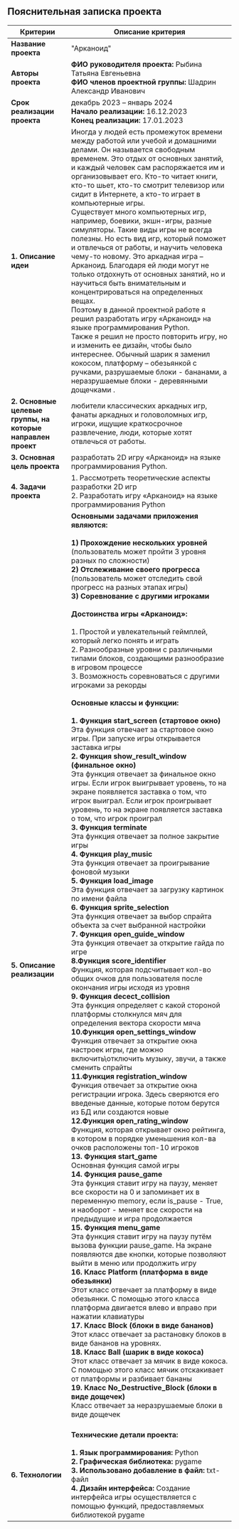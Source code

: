 ## Пояснительная записка проекта
| Критерии | Описание критерия |
|---|---|
| **Название проекта** | "Арканоид" |
| **Авторы проекта** | **ФИО руководителя проекта:** Рыбина Татьяна Евгеньевна <br> **ФИО членов проектной группы:** Шадрин Александр Иванович |
| **Срок реализации проекта** | декабрь 2023 – январь 2024 <br> **Начало реализации:** 16.12.2023 <br> **Конец реализации:** 17.01.2023 |
| **1. Описание идеи** | Иногда у людей есть промежуток времени между работой или учебой и домашними делами. Он называется свободным временем. Это отдых от основных занятий, и каждый человек сам распоряжается им и организовывает его. Кто-то читает книги, кто-то шьет, кто-то смотрит телевизор или сидит в Интернете, а кто-то играет в компьютерные игры. <br> Существует много компьютерных игр, например, боевики, экшн-игры, разные симуляторы. Такие виды игры не всегда полезны. Но есть вид игр, который поможет и отвлечься от работы, и научить человека чему-то новому. Это аркадная игра – Арканоид. Благодаря ей люди могут не только отдохнуть от основных занятий, но и научиться быть внимательным и концентрироваться на определенных вещах. <br> Поэтому в данной проектной работе я решил разработать игру «Арканоид» на языке программирования Python. <br> Также я решил не просто повторить игру, но и изменить ее дизайн, чтобы было интереснее. Обычный шарик я заменил кокосом, платформу – обезьянкой с ручками, разрушаемые блоки - бананами, а неразрушаемые блоки - деревянными дощечками . |
| **2. Основные целевые группы, на которые направлен проект** | любители классических аркадных игр, фанаты аркадных и головоломных игр, игроки, ищущие краткосрочное развлечение, люди, которые хотят отвлечься от работы. |
| **3. Основная цель  проекта** | разработать 2D игру «Арканоид» на языке программирования Python. |
| **4. Задачи проекта** | 1.	Рассмотреть теоретические аспекты разработки 2D игр <br> 2.	Разработать игру «Арканоид» на языке программирования Python |
| **5. Описание реализации** | **Основными задачами приложения являются:** <br> <br> **1) Прохождение нескольких уровней** (пользователь может пройти 3 уровня разных по сложности) <br> **2) 	Отслеживание своего прогресса** (пользователь может отследить свой прогресс на разных этапах игры) <br> **3)	Соревнование с другими игроками** <br> <br> **Достоинства игры «Арканоид»:** <br> <br> 1.	Простой и увлекательный геймплей, который легко понять и играть <br> 2.	Разнообразные уровни с различными типами блоков, создающими разнообразие в игровом процессе <br> 3.	Возможность соревноваться с другими игроками за рекорды <br> <br> **Основные классы и функции:** <br> <br> **1.	Функция start_screen (стартовое окно)** <br> Эта функция отвечает за стартовое окно игры. При запуске игры открывается заставка игры <br> **2.	Функция show_result_window (финальное окно)** <br> Эта функция отвечает за финальное окно игры. Если игрок выигрывает уровень, то на экране появляется заставка о том, что игрок выиграл. Если игрок проигрывает уровень, то на экране появляется заставка о том, что игрок проиграл <br> **3. Функция terminate** <br> Эта функция отвечает за полное закрытие игры <br> **4. Функция play_music** <br> Эта функция отвечает за проигрывание фоновой музыки <br> **5. Функция load_image** <br> Эта функция отвечает за загрузку картинок по имени файла <br> **6. Функция sprite_selection** <br> Эта функция отвечает за выбор спрайта объекта за счет выбранной настройки <br> **7. Функция open_guide_window** <br> Эта функция отвечает за открытие гайда по игре <br> **8.Функция score_identifier** <br> Функция, которая подсчитывает кол-во общих очков для пользователя после окончания игры исходя из уровня <br> **9. Функция decect_collision** <br> Эта функция определяет с какой стороной платформы столкнулся мяч для определения вектора скорости мяча <br> **10.Функция open_settings_window** <br> Функция отвечает за открытие окна настроек игры, где можно включить\отключить музыку, звучи, а также сменить спрайты <br> **11.Функция registration_window** <br> Функция отвечает за открытие окна регистрации игрока. Здесь сверяются его введеные данные, которые потом берутся из БД или создаются новые <br> **12.Функция open_rating_window** <br> Функция, которая открывает окно рейтинга, в котором в порядке уменьшения кол-ва очков расположены топ-10 игроков <br> **13. Функция start_game** <br> Основная функция самой игры <br> **14. Функция pause_game** <br> Эта функция ставит игру на паузу, меняет все скорости на 0 и запоминает их в переменную memory, если is_pause - True, и наоборот - меняет все скорости на предыдущие и игра продолжается <br> **15. Функция menu_game** <br> Эта функция ставит игру на паузу путём вызова функции pause_game. На экране появляются две кнопки, которые позволяют выйти в меню или продолжить игру <br> **16.	Класс Platform (платформа в виде обезьянки)** <br> Этот класс отвечает за платформу в виде обезьянки. С помощью этого класса платформа двигается влево и вправо при нажатии клавиатуры <br> **17.	Класс Block (блоки в виде бананов)** <br> Этот класс отвечает за растановку блоков в виде бананов на уровнях. <br> **18.	Класс Ball (шарик в виде кокоса)** <br> Этот класс отвечает за мячик в виде кокоса. С помощью этого класс мячик отскакивает от платформы и разбивает бананы <br> **19. Класс No_Destructive_Block (блоки в виде дощечек)** <br> Класс отвечает за неразрушаемые блоки в виде дощечек <br> <br> |
| **6. Технологии** | **Технические детали проекта:** <br> <br> **1.	Язык программирования:** Python <br>  **2.	Графическая библиотека:** pygame <br> **3.	Использовано добавление в файл:** txt-файл <br> **4.	Дизайн интерфейса:** Создание интерфейса игры осуществляется с помощью функций, предоставляемых библиотекой pygame |

